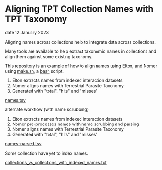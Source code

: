# Aligning TPT Collection Names with TPT Taxonomy

date
12 January 2023

Aligning names across collections help to integrate data across collections.

Many tools are available to help extract taxonomic names in collections and align them against some existing taxonomy.

This repository is an example of how to align names using Elton, and Nomer using [make.sh](./make.sh), a [bash](https://en.wikipedia.org/wiki/Bash_(Unix_shell)) script. 

1. Elton extracts names from indexed interaction datasets
2. Nomer aligns names with Terrestrial Parasite Taxonomy
3. Generated with "total", "hits" and "misses"

[names.tsv](./names.tsv)

alternate workflow (with name scrubbing)

1. Elton extracts names from indexed interaction datasets
2. Nomer pre-processes names with name scrubbing and parsing  
3. Nomer aligns names with Terrestrial Parasite Taxonomy
4. Generated with "total", "hits" and "misses"

[names-parsed.tsv](./names-parsed.tsv)


Some collection have yet to index names.

[collections_vs_collections_with_indexed_names.txt](./collections_vs_collections_with_indexed_names.txt)
